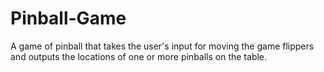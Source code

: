 # Pinball-Game
A game of pinball that takes the user's input for moving the game flippers and outputs the locations of one or more pinballs on the table.
